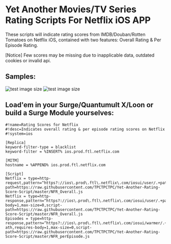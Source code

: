 # Yet Another Movies/TV Series Rating Scripts For Netflix iOS APP
These scripts will indicate rating scores from IMDB/Douban/Rotten Tomatoes on Netflix iOS, contained with two features: Overall Rating & Per Episode Rating.

[Notice] Few scores may be missing due to inapplicable data, outdated cookies or invalid api.

## Samples:
![test image size](https://raw.githubusercontent.com/TPCTPCTPC/Yet-Another-Rating-Score-Script/master/Display%20Samples/TV_Series.jpg "TV Series")
![test image size](https://raw.githubusercontent.com/TPCTPCTPC/Yet-Another-Rating-Score-Script/master/Display%20Samples/Movies.jpg "Movies")


## Load'em in your Surge/Quantumult X/Loon or build a Surge Module yourselves:
```properties
#!name=Rating Scores for Netflix
#!desc=Indicates overall rating & per episode rating scores on Netflix
#!system=ios

[Replica]
keyword-filter-type = blacklist
keyword-filter = %INSERT% ios.prod.ftl.netflix.com

[MITM]
hostname = %APPEND% ios.prod.ftl.netflix.com

[Script]
Netflix = type=http-request,pattern=^https?://ios\.prod\.ftl\.netflix\.com/iosui/user/.+path=%5B%22videos%22%2C%\d+%22%2C%22summary%22%5D,script-path=https://raw.githubusercontent.com/TPCTPCTPC/Yet-Another-Rating-Score-Script/master/NFR_Overall.js
Netflix = type=http-response,pattern=^https?://ios\.prod\.ftl\.netflix\.com/iosui/user/.+path=%5B%22videos%22%2C%\d+%22%2C%22summary%22%5D,requires-body=1,max-size=0,script-path=https://raw.githubusercontent.com/TPCTPCTPC/Yet-Another-Rating-Score-Script/master/NFR_Overall.js
Episodes = type=http-response,pattern=^https?://ios\.prod\.ftl\.netflix\.com/iosui/warmer/.+type=show-ath,requires-body=1,max-size=0,script-path=https://raw.githubusercontent.com/TPCTPCTPC/Yet-Another-Rating-Score-Script/master/NFR_perEpisode.js
```
